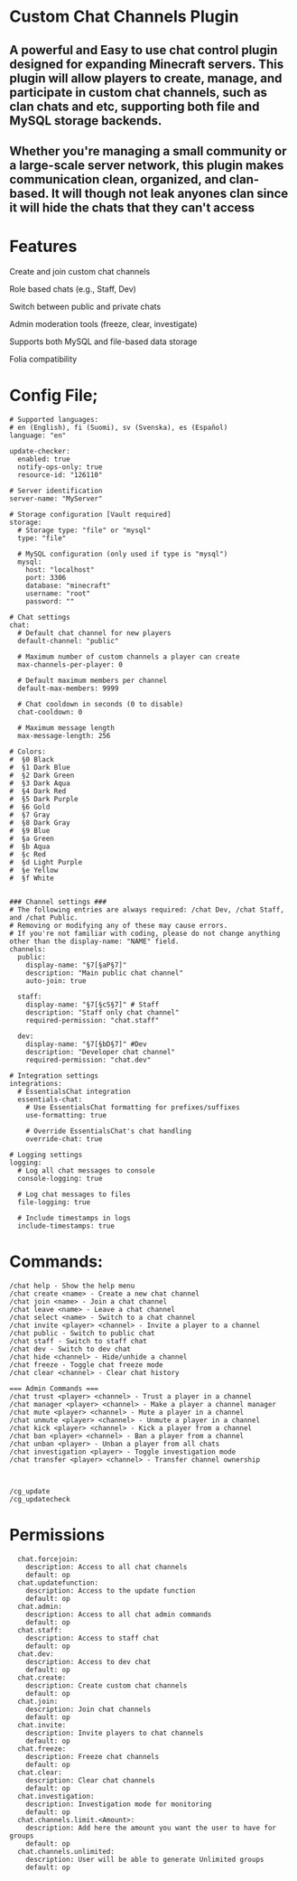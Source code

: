 # Custom Chat Channels Plugin

## A powerful and Easy to use chat control plugin designed for expanding Minecraft servers. This plugin will allow players to create, manage, and participate in custom chat channels, such as clan chats and etc, supporting both file and MySQL storage backends.

## Whether you're managing a small community or a large-scale server network, this plugin makes communication clean, organized, and clan-based. It will though not leak anyones clan since it will hide the chats that they can't access

# Features
  Create and join custom chat channels

  Role based chats (e.g., Staff, Dev)

  Switch between public and private chats

  Admin moderation tools (freeze, clear, investigate)

  Supports both MySQL and file-based data storage

  Folia compatibility

# Config File;
```
# Supported languages:
# en (English), fi (Suomi), sv (Svenska), es (Español)
language: "en"

update-checker:
  enabled: true
  notify-ops-only: true
  resource-id: "126110"

# Server identification
server-name: "MyServer"

# Storage configuration [Vault required]
storage:
  # Storage type: "file" or "mysql"
  type: "file"
  
  # MySQL configuration (only used if type is "mysql")
  mysql:
    host: "localhost"
    port: 3306
    database: "minecraft"
    username: "root"
    password: ""

# Chat settings
chat:
  # Default chat channel for new players
  default-channel: "public"
  
  # Maximum number of custom channels a player can create
  max-channels-per-player: 0
  
  # Default maximum members per channel
  default-max-members: 9999

  # Chat cooldown in seconds (0 to disable)
  chat-cooldown: 0
  
  # Maximum message length
  max-message-length: 256

# Colors:
#  §0 Black
#  §1 Dark Blue
#  §2 Dark Green
#  §3 Dark Aqua
#  §4 Dark Red
#  §5 Dark Purple
#  §6 Gold
#  §7 Gray
#  §8 Dark Gray
#  §9 Blue
#  §a Green
#  §b Aqua
#  §c Red
#  §d Light Purple
#  §e Yellow
#  §f White


### Channel settings ###
# The following entries are always required: /chat Dev, /chat Staff, and /chat Public.
# Removing or modifying any of these may cause errors.
# If you're not familiar with coding, please do not change anything other than the display-name: "NAME" field.
channels:
  public:
    display-name: "§7[§aP§7]"
    description: "Main public chat channel"
    auto-join: true

  staff:
    display-name: "§7[§cS§7]" # Staff
    description: "Staff only chat channel"
    required-permission: "chat.staff"

  dev:
    display-name: "§7[§bD§7]" #Dev
    description: "Developer chat channel"
    required-permission: "chat.dev"

# Integration settings
integrations:
  # EssentialsChat integration
  essentials-chat:
    # Use EssentialsChat formatting for prefixes/suffixes
    use-formatting: true
    
    # Override EssentialsChat's chat handling
    override-chat: true

# Logging settings
logging:
  # Log all chat messages to console
  console-logging: true
  
  # Log chat messages to files
  file-logging: true
  
  # Include timestamps in logs
  include-timestamps: true
```

# Commands:
```
/chat help - Show the help menu  
/chat create <name> - Create a new chat channel  
/chat join <name> - Join a chat channel  
/chat leave <name> - Leave a chat channel  
/chat select <name> - Switch to a chat channel  
/chat invite <player> <channel> - Invite a player to a channel  
/chat public - Switch to public chat  
/chat staff - Switch to staff chat  
/chat dev - Switch to dev chat  
/chat hide <channel> - Hide/unhide a channel  
/chat freeze - Toggle chat freeze mode  
/chat clear <channel> - Clear chat history  

=== Admin Commands ===  
/chat trust <player> <channel> - Trust a player in a channel  
/chat manager <player> <channel> - Make a player a channel manager  
/chat mute <player> <channel> - Mute a player in a channel  
/chat unmute <player> <channel> - Unmute a player in a channel  
/chat kick <player> <channel> - Kick a player from a channel  
/chat ban <player> <channel> - Ban a player from a channel  
/chat unban <player> - Unban a player from all chats  
/chat investigation <player> - Toggle investigation mode  
/chat transfer <player> <channel> - Transfer channel ownership  



/cg_update
/cg_updatecheck
```
# Permissions
```
  chat.forcejoin:
    description: Access to all chat channels
    default: op
  chat.updatefunction:
    description: Access to the update function
    default: op
  chat.admin:
    description: Access to all chat admin commands
    default: op
  chat.staff:
    description: Access to staff chat
    default: op
  chat.dev:
    description: Access to dev chat
    default: op
  chat.create:
    description: Create custom chat channels
    default: op
  chat.join:
    description: Join chat channels
    default: op
  chat.invite:
    description: Invite players to chat channels
    default: op
  chat.freeze:
    description: Freeze chat channels
    default: op
  chat.clear:
    description: Clear chat channels
    default: op
  chat.investigation:
    description: Investigation mode for monitoring
    default: op
  chat.channels.limit.<Amount>:
    description: Add here the amount you want the user to have for groups
    default: op
  chat.channels.unlimited:
    description: User will be able to generate Unlimited groups
    default: op
```
